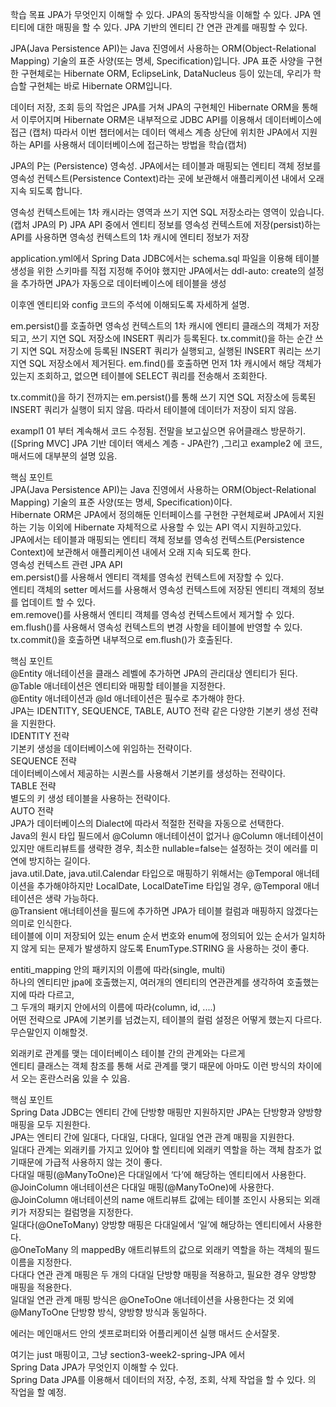 학습 목표
JPA가 무엇인지 이해할 수 있다.
JPA의 동작방식을 이해할 수 있다.
JPA 엔티티에 대한 매핑을 할 수 있다.
JPA 기반의 엔티티 간 연관 관계를 매핑할 수 있다.

JPA(Java Persistence API)는 Java 진영에서 사용하는 ORM(Object-Relational Mapping) 기술의 표준 사양(또는 명세, Specification)입니다.
JPA 표준 사양을 구현한 구현체로는 Hibernate ORM, EclipseLink, DataNucleus 등이 있는데, 우리가 학습할 구현체는 바로 Hibernate ORM입니다.

데이터 저장, 조회 등의 작업은 JPA를 거쳐 JPA의 구현체인 Hibernate ORM을 통해서 이루어지며 Hibernate ORM은 내부적으로 JDBC API를 이용해서 데이터베이스에 접근 (캡처)
따라서 이번 챕터에서는 데이터 액세스 계층 상단에 위치한 JPA에서 지원하는 API를 사용해서 데이터베이스에 접근하는 방법을 학습(캡처)

JPA의 P는 (Persistence) 영속성.
JPA에서는 테이블과 매핑되는 엔티티 객체 정보를 영속성 컨텍스트(Persistence Context)라는 곳에 보관해서 애플리케이션 내에서 오래 지속 되도록 합니다.

영속성 컨텍스트에는 1차 캐시라는 영역과 쓰기 지연 SQL 저장소라는 영역이 있습니다. (캡처 JPA의 P)
JPA API 중에서 엔티티 정보를 영속성 컨텍스트에 저장(persist)하는 API를 사용하면 영속성 컨텍스트의 1차 캐시에 엔티티 정보가 저장

application.yml에서
Spring Data JDBC에서는 schema.sql 파일을 이용해 테이블 생성을 위한 스키마를 직접 지정해 주어야 했지만 JPA에서는 ddl-auto: create의 설정을 추가하면 JPA가 자동으로 데이터베이스에 테이블을 생성

이후엔 엔티티와 config 코드의 주석에 이해되도록 자세하게 설명.

em.persist()를 호출하면 영속성 컨텍스트의 1차 캐시에 엔티티 클래스의 객체가 저장되고, 쓰기 지연 SQL 저장소에 INSERT 쿼리가 등록된다.
tx.commit()을 하는 순간 쓰기 지연 SQL 저장소에 등록된 INSERT 쿼리가 실행되고, 실행된 INSERT 쿼리는 쓰기 지연 SQL 저장소에서 제거된다.
em.find()를 호출하면 먼저 1차 캐시에서 해당 객체가 있는지 조회하고, 없으면 테이블에 SELECT 쿼리를 전송해서 조회한다.

tx.commit()을 하기 전까지는 em.persist()를 통해 쓰기 지연 SQL 저장소에 등록된 INSERT 쿼리가 실행이 되지 않음.
따라서 테이블에 데이터가 저장이 되지 않음.

exampl1 01 부터 계속해서 코드 수정됨. 전말을 보고싶으면 유어클래스 방문하기. ([Spring MVC] JPA 기반 데이터 액세스 계층 - JPA란?) ,그리고 example2 에 코드, 매서드에 대부분의 설명 있음.

핵심 포인트  
JPA(Java Persistence API)는 Java 진영에서 사용하는 ORM(Object-Relational Mapping) 기술의 표준 사양(또는 명세, Specification)이다.  
Hibernate ORM은 JPA에서 정의해둔 인터페이스를 구현한 구현체로써 JPA에서 지원하는 기능 이외에 Hibernate 자체적으로 사용할 수 있는 API 역시 지원하고있다.  
JPA에서는 테이블과 매핑되는 엔티티 객체 정보를 영속성 컨텍스트(Persistence Context)에 보관해서 애플리케이션 내에서 오래 지속 되도록 한다.  
영속성 컨텍스트 관련 JPA API  
em.persist()를 사용해서 엔티티 객체를 영속성 컨텍스트에 저장할 수 있다.  
엔티티 객체의 setter 메서드를 사용해서 영속성 컨텍스트에 저장된 엔티티 객체의 정보를 업데이트 할 수 있다.  
em.remove()를 사용해서 엔티티 객체를 영속성 컨텍스트에서 제거할 수 있다.  
em.flush()를 사용해서 영속성 컨텍스트의 변경 사항을 테이블에 반영할 수 있다.  
tx.commit()을 호출하면 내부적으로 em.flush()가 호출된다. 


핵심 포인트  
@Entity 애너테이션을 클래스 레벨에 추가하면 JPA의 관리대상 엔티티가 된다.  
@Table 애너테이션은 엔티티와 매핑할 테이블을 지정한다.  
@Entity 애너테이션과 @Id 애너테이션은 필수로 추가해야 한다.  
JPA는 IDENTITY, SEQUENCE, TABLE, AUTO 전략 같은 다양한 기본키 생성 전략을 지원한다.  
IDENTITY 전략  
기본키 생성을 데이터베이스에 위임하는 전략이다.  
SEQUENCE 전략  
데이터베이스에서 제공하는 시퀀스를 사용해서 기본키를 생성하는 전략이다.  
TABLE 전략  
별도의 키 생성 테이블을 사용하는 전략이다.  
AUTO 전략  
JPA가 데이터베이스의 Dialect에 따라서 적절한 전략을 자동으로 선택한다.  
Java의 원시 타입 필드에서 @Column 애너테이션이 없거나 @Column 애너테이션이 있지만 애트리뷰트를 생략한 경우, 최소한 nullable=false는 설정하는 것이 에러를 미연에 방지하는 길이다.  
java.util.Date, java.util.Calendar 타입으로 매핑하기 위해서는 @Temporal 애너테이션을 추가해야하지만 LocalDate, LocalDateTime 타입일 경우, @Temporal 애너테이션은 생략 가능하다.  
@Transient 애너테이션을 필드에 추가하면 JPA가 테이블 컬럼과 매핑하지 않겠다는 의미로 인식한다.  
테이블에 이미 저장되어 있는 enum 순서 번호와 enum에 정의되어 있는 순서가 일치하지 않게 되는 문제가 발생하지 않도록 EnumType.STRING 을 사용하는 것이 좋다.  
  
  
entiti_mapping 안의 패키지의 이름에 따라(single, multi)  
하나의 엔티티만 jpa에 호출했는지, 여러개의 엔티티의 연관관계를 생각하여 호출했는지에 따라 다르고,  
그 두개의 패키지 안에서의 이름에 따라(column, id, ....)  
어떤 전략으로 JPA에 기본키를 넘겼는지, 테이블의 컬럼 설정은 어떻게 했는지 다르다.  무슨말인지 이해할것.  

외래키로 관계를 맺는 데이터베이스 테이블 간의 관계와는 다르게  
엔티티 클래스는 객체 참조를 통해 서로 관계를 맺기 때문에 아마도 이런 방식의 차이에서 오는 혼란스러움 있을 수 있음.  

핵심 포인트  
Spring Data JDBC는 엔티티 간에 단방향 매핑만 지원하지만 JPA는 단방향과 양방향 매핑을 모두 지원한다.  
JPA는 엔티티 간에 일대다, 다대일, 다대다, 일대일 연관 관계 매핑을 지원한다.  
일대다 관계는 외래키를 가지고 있어야 할 엔티티에 외래키 역할을 하는 객체 참조가 없기때문에 가급적 사용하지 않는 것이 좋다.  
다대일 매핑(@ManyToOne)은 다대일에서 ‘다’에 해당하는 엔티티에서 사용한다.  
@JoinColumn 애너테이션은 다대일 매핑(@ManyToOne)에 사용한다.  
@JoinColumn 애너테이션의 name 애트리뷰트 값에는 테이블 조인시 사용되는 외래키가 저장되는 컬럼명을 지정한다.  
일대다(@OneToMany) 양방향 매핑은 다대일에서 ‘일’에 해당하는 엔티티에서 사용한다.  
@OneToMany 의 mappedBy 애트리뷰트의 값으로 외래키 역할을 하는 객체의 필드이름을 지정한다.  
다대다 연관 관계 매핑은 두 개의 다대일 단방향 매핑을 적용하고, 필요한 경우 양방향 매핑을 적용한다.  
일대일 연관 관계 매핑 방식은 @OneToOne 애너테이션을 사용한다는 것 외에 @ManyToOne 단방향 방식, 양방향 방식과 동일하다.  
  
에러는 메인매서드 안의 셋프로퍼티와 어플리케이션 실행 매서드 순서잘못.  
  
여기는 just 매핑이고, 그냥 section3-week2-spring-JPA 에서  
Spring Data JPA가 무엇인지 이해할 수 있다.  
Spring Data JPA를 이용해서 데이터의 저장, 수정, 조회, 삭제 작업을 할 수 있다.  의 작업을 할 예정.
